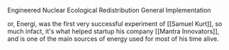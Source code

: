 Engineered
Nuclear
Ecological
Redistribution
General
Implementation

or, Energi, was the first very successful experiment of [[Samuel Kurt]], so much infact, it's what helped startup his company [[Mantra Innovators]], and is one of the main sources of energy used for most of his time alive.